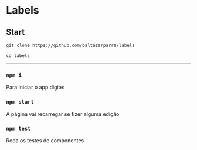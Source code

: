 # Labels

## Start

`git clone https://github.com/baltazarparra/labels`

`cd labels`
_________________________________________

### `npm i`

Para iniciar o app digite:

### `npm start`

A página vai recarregar se fizer alguma edição

### `npm test`

Roda os testes de componentes
